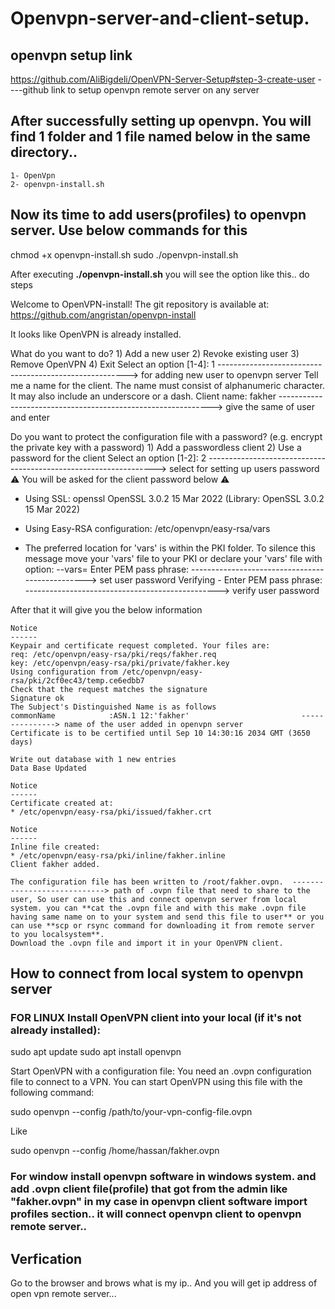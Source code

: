 # Openvpn-server-and-client-setup.

## openvpn setup link

https://github.com/AliBigdeli/OpenVPN-Server-Setup#step-3-create-user     ----github link to setup openvpn remote server on any server

## After successfully setting up openvpn. You will find 1 folder and 1 file named below in the same directory..

    1- OpenVpn  
    2- openvpn-install.sh

## Now its time to add users(profiles)  to openvpn server. Use below commands for this

  chmod +x openvpn-install.sh
  sudo ./openvpn-install.sh

  After executing **./openvpn-install.sh** you will see the option like this.. do steps   

  Welcome to OpenVPN-install!
  The git repository is available at: https://github.com/angristan/openvpn-install
  
  It looks like OpenVPN is already installed.
  
  What do you want to do?
     1) Add a new user
     2) Revoke existing user
     3) Remove OpenVPN
     4) Exit
  Select an option [1-4]: 1            -------------------------------------------------------> for adding new user to openvpn server
  Tell me a name for the client.
  The name must consist of alphanumeric character. It may also include an underscore or a dash.
  Client name: fakher            -------------------------------------------------------------> give the same of user and enter
  
  Do you want to protect the configuration file with a password?
  (e.g. encrypt the private key with a password)
     1) Add a passwordless client
     2) Use a password for the client
  Select an option [1-2]: 2    -----------------------------------------------------------------> select for setting up users password
    ⚠️ You will be asked for the client password below ⚠️
  
  * Using SSL: openssl OpenSSL 3.0.2 15 Mar 2022 (Library: OpenSSL 3.0.2 15 Mar 2022)
  
  * Using Easy-RSA configuration: /etc/openvpn/easy-rsa/vars
  
  * The preferred location for 'vars' is within the PKI folder.
    To silence this message move your 'vars' file to your PKI
    or declare your 'vars' file with option: --vars=<FILE>
  Enter PEM pass phrase:                           ------------------------------------------------> set user password
  Verifying - Enter PEM pass phrase:                ------------------------------------------------> verify user password

After that it will give you the below information 
    
    Notice
    ------
    Keypair and certificate request completed. Your files are:
    req: /etc/openvpn/easy-rsa/pki/reqs/fakher.req
    key: /etc/openvpn/easy-rsa/pki/private/fakher.key
    Using configuration from /etc/openvpn/easy-rsa/pki/2cf0ec43/temp.ce6edbb7
    Check that the request matches the signature
    Signature ok
    The Subject's Distinguished Name is as follows
    commonName            :ASN.1 12:'fakher'                         ---------------> name of the user added in openvpn server
    Certificate is to be certified until Sep 10 14:30:16 2034 GMT (3650 days)
    
    Write out database with 1 new entries
    Data Base Updated
    
    Notice
    ------
    Certificate created at:
    * /etc/openvpn/easy-rsa/pki/issued/fakher.crt
    
    Notice
    ------
    Inline file created:
    * /etc/openvpn/easy-rsa/pki/inline/fakher.inline
    Client fakher added.
    
    The configuration file has been written to /root/fakher.ovpn.  ----------------------------> path of .ovpn file that need to share to the user, So user can use this and connect openvpn server from local system. you can **cat the .ovpn file and with this make .ovpn file having same name on to your system and send this file to user** or you can use **scp or rsync command for downloading it from remote server to you localsystem**.                 
    Download the .ovpn file and import it in your OpenVPN client.

## How to connect from local system to openvpn server

### FOR LINUX Install OpenVPN client into your local (if it's not already installed):

  sudo apt update
  sudo apt install openvpn

Start OpenVPN with a configuration file: You need an .ovpn configuration file to connect to a VPN. You can start OpenVPN using this file with the following command:

  sudo openvpn --config /path/to/your-vpn-config-file.ovpn

  Like 

  sudo openvpn --config /home/hassan/fakher.ovpn 

### For window install openvpn software in windows system. and add .ovpn client file(profile) that got from the admin like "fakher.ovpn" in my case in openvpn client software import profiles section.. it will connect openvpn client to openvpn remote server..


## Verfication

  Go to the browser and brows what is my ip.. And you will get ip address of open vpn remote server...
